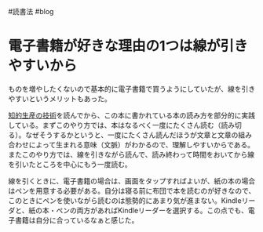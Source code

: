 #読書法 #blog
# 電子書籍が好きな理由の1つは線が引きやすいから

ものを増やしたくないので基本的に電子書籍で買うようにしていたが、線を引きやすいというメリットもあった。

[知的生産の技術](https://www.amazon.co.jp/%E7%9F%A5%E7%9A%84%E7%94%9F%E7%94%A3%E3%81%AE%E6%8A%80%E8%A1%93-%E5%B2%A9%E6%B3%A2%E6%96%B0%E6%9B%B8-%E6%A2%85%E6%A3%B9-%E5%BF%A0%E5%A4%AB/dp/4004150930)を読んでから、この本に書かれている本の読み方を部分的に実践している。まずこのやり方では、本はなるべく一度にたくさん読む（読み切る）。なぜそうするかというと、一度にたくさん読んだほうが文章と文章の組み合わせによって生まれる意味（文脈）がわかるので、理解しやすいからである。またこのやり方では、線を引きながら読んで、読み終わって時間をおいてから線を引いたところを中心にもう一度読む。

線を引くときに、電子書籍の場合は、画面をタップすればよいが、紙の本の場合はペンを用意する必要がある。自分は寝る前に布団で本を読むのが好きなので、このときにペンを使いながら読むのは態勢的にあまり気が進まない。Kindleリーダと、紙の本・ペンの両方があればKindleリーダーを選択する。この点でも、電子書籍は自分に合っているなぁと感じた。
